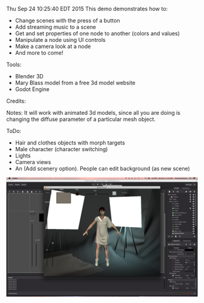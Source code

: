Thu Sep 24 10:25:40 EDT 2015
This demo demonstrates how to:

- Change scenes with the press of a button
- Add streaming music to a scene
- Get and set properties of one node to another (colors and values)
- Manipulate a node using UI controls
- Make a camera look at a node
- And more to come!


Tools:
- Blender 3D
- Mary Blass model from a free 3d model website
- Godot Engine


Credits:


Notes:
It will work with animated 3d models, since all you are doing is changing the diffuse parameter of a particular mesh object.

ToDo:
- Hair and clothes objects with morph targets
- Male character (character switching)
- Lights
- Camera views
- An (Add scenery option). People can edit background (as new scene)

![](screenshot.png)
